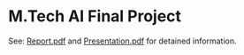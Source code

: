 # M.Tech AI Final Project

See: [Report.pdf](./Report.pdf) and [Presentation.pdf](./Presentation.pdf) for detained information.